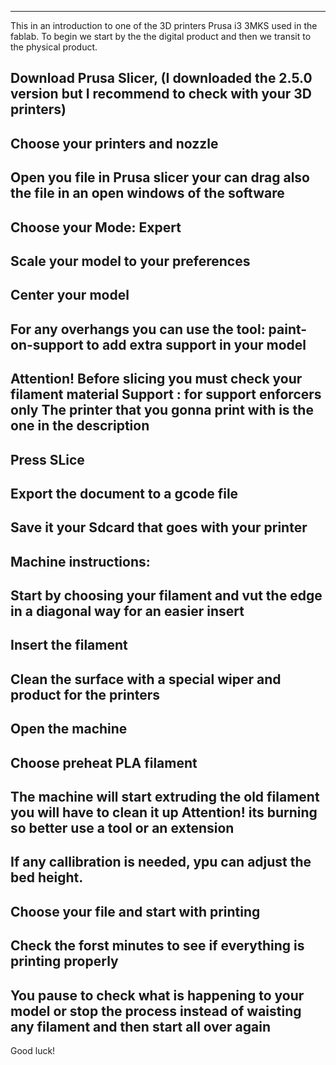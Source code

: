 
---
This in an introduction to one of the 3D printers Prusa i3 3MKS used in the fablab.
To begin we start by the the digital product and then we transit to the physical product.


Download Prusa Slicer, (I downloaded the 2.5.0 version but I recommend to check with your 3D printers)
---

Choose your printers and nozzle 
---

Open you file in Prusa slicer your can drag also the file in an open windows of the software
---

Choose your Mode: Expert
---

Scale your model to your preferences
---

Center your model
---

For any overhangs you can use the tool: paint-on-support to add extra support in your model
---

Attention! 
Before slicing you must check your filament material
Support : for support enforcers only
The printer that you gonna print with is the one in the description
---

Press SLice
---

Export the document to a gcode file
---

Save it your Sdcard that goes with your printer
---

Machine instructions:
----

Start by choosing your filament and vut the edge in a diagonal way for an easier insert
---

Insert the filament
---

Clean the surface with a special wiper and product for the printers
---

Open the machine
---

Choose preheat PLA filament
---

The machine will start extruding the old filament you will have to clean it up Attention! its burning so better use a tool or an extension
---

If any callibration is needed, ypu can adjust the bed height.
--- 

Choose your file and start with printing
---

Check the forst minutes to see if everything is printing properly
---

You pause to check what is happening to your model or stop the process instead of waisting any filament and then start all over again
---

Good luck!